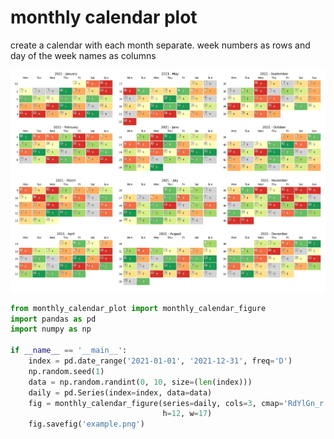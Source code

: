 # monthly calendar plot
create a calendar with each month separate. week numbers as rows and day of the week names as columns

![example](/example.png)

```python
from monthly_calendar_plot import monthly_calendar_figure
import pandas as pd
import numpy as np

if __name__ == '__main__':
    index = pd.date_range('2021-01-01', '2021-12-31', freq='D')
    np.random.seed(1)
    data = np.random.randint(0, 10, size=(len(index)))
    daily = pd.Series(index=index, data=data)
    fig = monthly_calendar_figure(series=daily, cols=3, cmap='RdYlGn_r', min_value=0.001, color_unter='lightgray',
                                  h=12, w=17)
    fig.savefig('example.png')

```